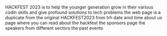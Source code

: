 HACKFEST 2023 is to help the younger generation grow in their various codin skills and give profound solutions to tech problems 
the web page is a duplicate from the original HACKFEST2023
from trh date amd time 
about us page where you can read about the hackfest
the sponsors page
the speakers from different sectors
the past events 